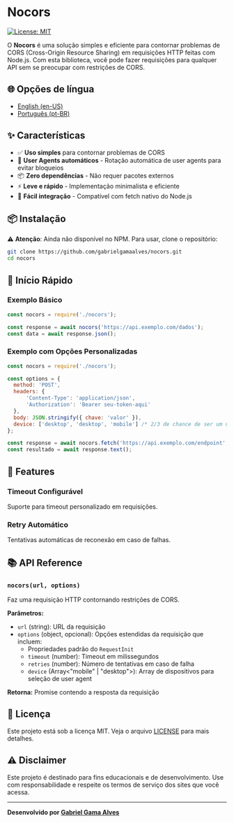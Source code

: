 # Nocors

[![License: MIT](https://img.shields.io/badge/License-MIT-blue.svg)](https://opensource.org/licenses/MIT)

O **Nocors** é uma solução simples e eficiente para contornar problemas de CORS (Cross-Origin Resource Sharing) em requisições HTTP feitas com Node.js. Com esta biblioteca, você pode fazer requisições para qualquer API sem se preocupar com restrições de CORS.

## 🌐 Opções de língua
- [English (en-US)](../README.md)
- [Português (pt-BR)](README.pt-BR.md)

## ✨ Características

- ✅ **Uso simples** para contornar problemas de CORS
- 🔄 **User Agents automáticos** - Rotação automática de user agents para evitar bloqueios
- 📦 **Zero dependências** - Não requer pacotes externos
- ⚡ **Leve e rápido** - Implementação minimalista e eficiente
- 🔧 **Fácil integração** - Compatível com fetch nativo do Node.js

## 📦 Instalação

⚠️ **Atenção**: Ainda não disponível no NPM. Para usar, clone o repositório:

```bash
git clone https://github.com/gabrielgamaalves/nocors.git
cd nocors
```

## 🚀 Início Rápido

### Exemplo Básico

```javascript
const nocors = require('./nocors');

const response = await nocors('https://api.exemplo.com/dados');
const data = await response.json();
```

### Exemplo com Opções Personalizadas

```javascript
const nocors = require('./nocors');

const options = {
  method: 'POST',
  headers: {
      'Content-Type': 'application/json',
      'Authorization': 'Bearer seu-token-aqui'
  },
  body: JSON.stringify({ chave: 'valor' }),
  device: ['desktop', 'desktop', 'mobile'] /* 2/3 de chance de ser um user-agent desktop */
};

const response = await nocors.fetch('https://api.exemplo.com/endpoint', options);
const resultado = await response.text();
```

## 🎯 Features

### Timeout Configurável
Suporte para timeout personalizado em requisições.

### Retry Automático
Tentativas automáticas de reconexão em caso de falhas.

## 📚 API Reference

### `nocors(url, options)`

Faz uma requisição HTTP contornando restrições de CORS.

**Parâmetros:**
- `url` (string): URL da requisição
- `options` (object, opcional): Opções estendidas da requisição que incluem:
  - Propriedades padrão do `RequestInit`
  - `timeout` (number): Timeout em milissegundos
  - `retries` (number): Número de tentativas em caso de falha
  - `device` (Array<"mobile" | "desktop">): Array de dispositivos para seleção de user agent

**Retorna:** Promise contendo a resposta da requisição

## 📄 Licença

Este projeto está sob a licença MIT. Veja o arquivo [LICENSE](LICENSE) para mais detalhes.

## ⚠️ Disclaimer

Este projeto é destinado para fins educacionais e de desenvolvimento. Use com responsabilidade e respeite os termos de serviço dos sites que você acessa.

---

**Desenvolvido por [Gabriel Gama Alves](https://github.com/gabrielgamaalves)**